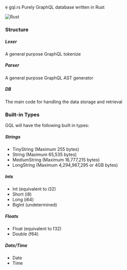 e gql.rs
Purely GraphQL database written in Rust

![Rust](https://github.com/ssedrick/gql.rs/workflows/Rust/badge.svg)

### Structure
##### Lexer
A general purpose GraphQL tokenize

##### Parser
A general purpose GraphQL AST generator

##### DB
The main code for handling the data storage and retrieval



### Built-in Types
GQL will have the following built in types:

##### Strings
* TinyString (Maximum 255 bytes)
* String (Maximum 65,535 bytes)
* MediumString (Maximum 16,777,215 bytes)
* LongString (Maximum 4,294,967,295 or 4GB bytes)

##### Ints
* Int (equivalent to i32)
* Short (i8)
* Long (i64)
* BigInt (undetermined)

##### Floats
* Float (equivalent to f32)
* Double (f64)

##### Date/Time
* Date
* Time
